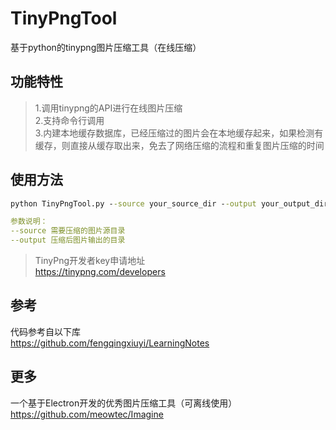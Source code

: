 # TinyPngTool
基于python的tinypng图片压缩工具（在线压缩）

## 功能特性
> 1.调用tinypng的API进行在线图片压缩  
> 2.支持命令行调用  
> 3.内建本地缓存数据库，已经压缩过的图片会在本地缓存起来，如果检测有缓存，则直接从缓存取出来，免去了网络压缩的流程和重复图片压缩的时间  

## 使用方法
```cmd
python TinyPngTool.py --source your_source_dir --output your_output_dir
```

```yaml
参数说明：
--source 需要压缩的图片源目录
--output 压缩后图片输出的目录
```

> TinyPng开发者key申请地址  
> https://tinypng.com/developers


## 参考
代码参考自以下库  
https://github.com/fengqingxiuyi/LearningNotes

## 更多
一个基于Electron开发的优秀图片压缩工具（可离线使用）  
https://github.com/meowtec/Imagine
